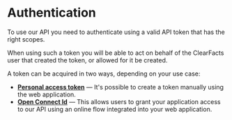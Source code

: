 # Authentication

To use our API you need to authenticate using a valid API token that has the right scopes.  

When using such a token you will be able to act on behalf of the ClearFacts user that created the 
token, or allowed for it be created.

A token can be acquired in two ways, depending on your use case:

* [**Personal access token**](#personal-access-token) — It's possible to create a token manually using the web application.
* [**Open Connect Id**](#openid-connect) — This allows users to grant your application access to our API using an online flow integrated into your web application.

